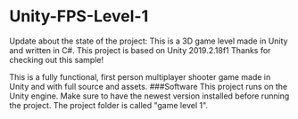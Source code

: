 # Unity-FPS-Level-1
Update about the state of the project: This is a 3D game level made in Unity and written in C#. This project is based on Unity 2019.2.18f1
Thanks for checking out this sample!

This is a fully functional, first person multiplayer shooter game made in Unity and with full source and assets.
###Software
This project runs on the Unity engine. Make sure to have the newest version installed before running the project. The project folder is called "game level 1".
